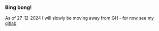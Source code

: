 ### Bing bong!
As of 27-12-2024 I will slowly be moving away from GH - for now see my [gitlab](https://gitlab.com/luatic)
